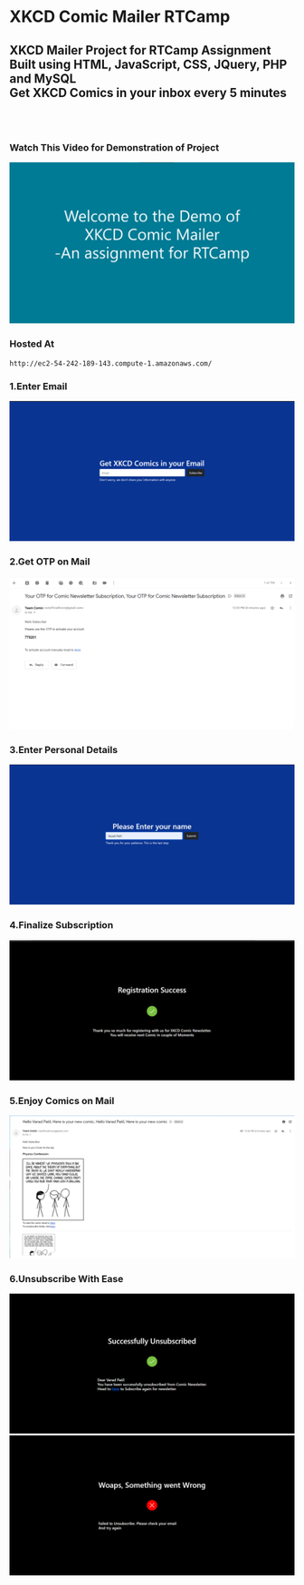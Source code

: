# XKCD Comic Mailer RTCamp

## XKCD Mailer Project for RTCamp Assignment <br /> Built using HTML, JavaScript, CSS, JQuery, PHP and MySQL <br />Get XKCD Comics in your inbox every 5 minutes
<br />
<br />

### Watch This Video for Demonstration of Project
[![Watch the video](./imgs/0.png)](https://www.youtube.com/watch?v=3wE1-IezToo&feature=youtu.be)

### Hosted At
```
http://ec2-54-242-189-143.compute-1.amazonaws.com/
```
### 1.Enter Email
![](./imgs/1.png)

### 2.Get OTP on Mail
![](./imgs/2.png)

### 3.Enter Personal Details
![](./imgs/3.png)

### 4.Finalize Subscription
![](./imgs/4.png)

### 5.Enjoy Comics on Mail
![](./imgs/5.png)

### 6.Unsubscribe With Ease
![](./imgs/6.png)
![](./imgs/7.png)

